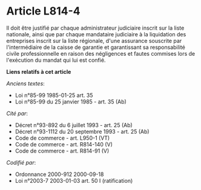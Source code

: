 # Article L814-4

Il doit être justifié par chaque administrateur judiciaire inscrit sur la liste nationale, ainsi que par chaque mandataire
judiciaire à la liquidation des entreprises inscrit sur la liste régionale, d'une assurance souscrite par l'intermédiaire de
la caisse de garantie et garantissant sa responsabilité civile professionnelle en raison des négligences et fautes commises
lors de l'exécution du mandat qui lui est confié.

**Liens relatifs à cet article**

_Anciens textes_:

  - Loi n°85-99 1985-01-25 art. 35
  - Loi n°85-99 du 25 janvier 1985 - art. 35 (Ab)

_Cité par_:

  - Décret n°93-892 du 6 juillet 1993 - art. 25 (Ab)
  - Décret n°93-1112 du 20 septembre 1993 - art. 25 (Ab)
  - Code de commerce - art. L950-1 (VT)
  - Code de commerce - art. R814-140 (V)
  - Code de commerce - art. R814-91 (V)

_Codifié par_:

  - Ordonnance 2000-912 2000-09-18
  - Loi n°2003-7 2003-01-03 art. 50 I (ratification)
